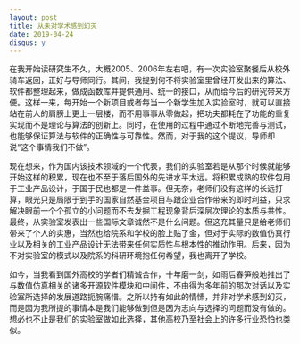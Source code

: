 ```yaml
---
layout: post
title: 从未对学术感到幻灭
date: 2019-04-24
disqus: y
---
```


在我开始读研究生不久，大概2005、2006年左右吧，有一次实验室聚餐后从校外骑车返回，正好与导师同行。其间，我提到何不将实验室里曾经开发出来的算法、软件都整理起来，做成函数库并提供通用、统一的接口，从而给今后的研究带来方便。这样一来，每开始一个新项目或者每当一个新学生加入实验室时，就可以直接站在前人的肩膀上更上一层楼，而不用事事从零做起，把功夫都耗在了功能的重复实现而不是理论与算法的创新上。同时，在使用的过程中通过不断地完善与测试，也能够保证算法与软件的正确性与可靠性。然而，对于我的这个提议，导师却说“这个事情我们不做”。

现在想来，作为国内该技术领域的一个代表，我们的实验室若是从那个时候就能够开始这样的积累，现在也不至于落后国外的先进水平太远。将积累成熟的软件包用于工业产品设计，于国于民也都是一件益事。但无奈，老师们没有这样的长远打算，眼光只是局限于到手的国家自然基金项目与跟企业合作带来的即时利益，只求解决眼前一个个孤立的小问题而不去发掘工程现象背后深层次理论的本质与共性。最终，从实验室发表出一些国际文章诚然不是什么问题。但这充其量只是给老师们带来了个人的实惠，当然也给院系和学校的脸上贴了金，但对于实际的数值仿真行业以及相关的工业产品设计无法带来任何实质性与根本性的推动作用。后来，因为不对实验室的模式以及院系的科研环境抱任何希望，我也离开了学校。

如今，当我看到国外高校的学者们精诚合作，十年磨一剑，如雨后春笋般地推出了与数值仿真相关的诸多开源软件模块和中间件，不由得为多年前的那次对话以及实验室所选择的发展道路扼腕痛惜。之所以持有如此的情愫，并非对学术感到幻灭，而是因为我所提的事情本是我们能够做到但是因为志向与选择的问题而没有做的。想必也不止是我们的实验室做如此选择，其他高校乃至社会上的许多行业恐怕也类似。
